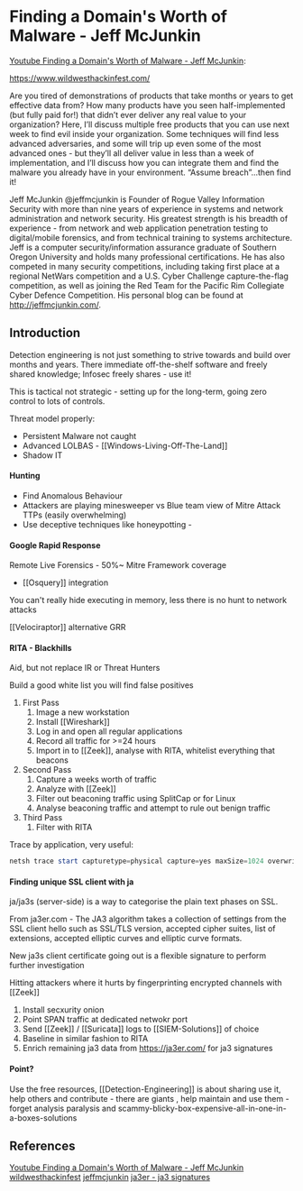 
# Finding a Domain's Worth of Malware - Jeff McJunkin

[Youtube Finding a Domain's Worth of Malware - Jeff McJunkin](https://youtu.be/DgxZ8ssuI_o):

https://www.wildwesthackinfest.com/

Are you tired of demonstrations of products that take months or years to get effective data from? How many products have you seen half-implemented (but fully paid for!) that didn’t ever deliver any real value to your organization? Here, I’ll discuss multiple free products that you can use next week to find evil inside your organization. Some techniques will find less advanced adversaries, and some will trip up even some of the most advanced ones - but they’ll all deliver value in less than a week of implementation, and I’ll discuss how you can integrate them and find the malware you already have in your environment. “Assume breach”...then find it!

Jeff McJunkin @jeffmcjunkin is Founder of Rogue Valley Information Security with more than nine years of experience in systems and network administration and network security. His greatest strength is his breadth of experience - from network and web application penetration testing to digital/mobile forensics, and from technical training to systems architecture. Jeff is a computer security/information assurance graduate of Southern Oregon University and holds many professional certifications. He has also competed in many security competitions, including taking first place at a regional NetWars competition and a U.S. Cyber Challenge capture-the-flag competition, as well as joining the Red Team for the Pacific Rim Collegiate Cyber Defence Competition. His personal blog can be found at http://jeffmcjunkin.com/.

## Introduction

Detection engineering is not just something to strive towards and build over months and years. There immediate off-the-shelf software and freely shared knowledge; Infosec freely shares - use it!

This is tactical not strategic - setting up for the long-term, going zero control to lots of controls.

Threat model properly:
- Persistent Malware not caught
- Advanced LOLBAS - [[Windows-Living-Off-The-Land]]
- Shadow IT

#### Hunting

- Find Anomalous Behaviour
- Attackers are playing minesweeper vs Blue team view of Mitre Attack TTPs (easily overwhelming)
- Use deceptive techniques like honeypotting - 

#### Google Rapid Response

Remote Live Forensics - 50%~ Mitre Framework coverage
- [[Osquery]] integration

You can't really hide executing in memory, less there is no hunt to network attacks 

[[Velociraptor]] alternative GRR

#### RITA - Blackhills

Aid, but not replace IR or Threat Hunters

Build a good white list you will find false positives

1. First Pass
	1. Image a new workstation
	2. Install [[Wireshark]]
	3. Log in and open all regular applications
	4. Record all traffic for >=24 hours
	5. Import in to [[Zeek]], analyse with RITA, whitelist everything that beacons
2. Second Pass
	1. Capture a weeks worth of traffic
	2. Analyze with [[Zeek]]
	3. Filter out beaconing traffic using SplitCap or for Linux
	4. Analyse beaconing traffic and attempt to rule out benign traffic
3. Third Pass
	1. Filter with RITA

Trace by application, very useful:
```powershell
netsh trace start capturetype=physical capture=yes maxSize=1024 overwrite=yes tracefile=C:\Windows\Temp\rite-NetTrace.etl filemode=single ipv4.address=$beaconingIpv4Addr
```

#### Finding unique SSL client with ja

ja/ja3s (server-side) is a way to categorise the plain text phases on SSL.

From ja3er.com - The JA3 algorithm takes a collection of settings from the SSL client hello such as SSL/TLS version, accepted cipher suites, list of extensions, accepted elliptic curves and elliptic curve formats.

New ja3s client certificate going out is a flexible signature to perform further investigation

Hitting attackers where it hurts by fingerprinting encrypted channels with [[Zeek]] 

1. Install secxurity onion
2. Point SPAN traffic at dedicated netwokr port
3. Send [[Zeek]] / [[Suricata]] logs to [[SIEM-Solutions]] of choice
4. Baseline in similar fashion to RITA
5. Enrich remaining ja3 data from https://ja3er.com/ for ja3 signatures

#### Point?

Use the free resources, [[Detection-Engineering]] is about sharing use it, help others and contribute - there are giants , help maintain and use them - forget analysis paralysis and scammy-blicky-box-expensive-all-in-one-in-a-boxes-solutions

## References

[Youtube Finding a Domain's Worth of Malware - Jeff McJunkin](https://youtu.be/DgxZ8ssuI_o)
[wildwesthackinfest](https://www.wildwesthackinfest.com/)
[jeffmcjunkin](http://jeffmcjunkin.com/.)
[ja3er - ja3 signatures](https://ja3er.com/)